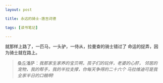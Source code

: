 ```yaml
---
layout: post

title: 永远的骑士-唐吉诃德

tags: [读书笔记]

---
```



就那样上路了，一匹马，一头驴，一侍从，拉曼查的骑士错过了
命运的捉弄，因为骑士就在路上。





>桑丘潘萨：*我那家生家养的宝贝啊，孩子们的玩伴，老婆的心肝，
>邻居的宠物，我的帮手，我的半拉支撑，你每天争得的二十六个
>马拉维迪可是我全家半日的口粮啊!*
